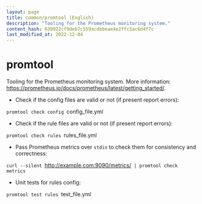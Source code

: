 ```yaml
---
layout: page
title: common/promtool (English)
description: "Tooling for the Prometheus monitoring system."
content_hash: 639922cf9deb7c559acdbbeae4e2ffc5ac6d4f7c
last_modified_at: 2022-12-04
---
```

# promtool

Tooling for the Prometheus monitoring system.
More information: <https://prometheus.io/docs/prometheus/latest/getting_started/>.

- Check if the config files are valid or not (if present report errors):

`promtool check config `<span class="tldr-var badge badge-pill bg-dark-lm bg-white-dm text-white-lm text-dark-dm font-weight-bold">config_file.yml</span>

- Check if the rule files are valid or not (if present report errors):

`promtool check rules `<span class="tldr-var badge badge-pill bg-dark-lm bg-white-dm text-white-lm text-dark-dm font-weight-bold">rules_file.yml</span>

- Pass Prometheus metrics over `stdin` to check them for consistency and correctness:

`curl --silent `<span class="tldr-var badge badge-pill bg-dark-lm bg-white-dm text-white-lm text-dark-dm font-weight-bold">http://example.com:9090/metrics/</span>` | promtool check metrics`

- Unit tests for rules config:

`promtool test rules `<span class="tldr-var badge badge-pill bg-dark-lm bg-white-dm text-white-lm text-dark-dm font-weight-bold">test_file.yml</span>
